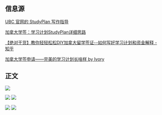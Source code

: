 
## 信息源

[UBC 官网的 StudyPlan 写作指导](https://picture-guan.oss-cn-hangzhou.aliyuncs.com/UBCStudyPlan.pdf) 

[加拿大学签：学习计划StudyPlan详细思路](https://www.xiaohongshu.com/explore/60d07f95000000000102ad48)

[【绝对干货】教你轻轻松松DIY加拿大留学签证--如何写好学习计划和资金解释 - 知乎](https://zhuanlan.zhihu.com/p/143724746)

[加拿大学签申请——完美的学习计划长啥样 by Ivory](https://mp.weixin.qq.com/s/BQVgOZrrXfHoHkqTNoonIg)


## 正文

![](https://picture-guan.oss-cn-hangzhou.aliyuncs.com/20230313144246.png)

![](https://picture-guan.oss-cn-hangzhou.aliyuncs.com/加拿大学签：学习计划StudyPlan详细思路.webp)
![](https://picture-guan.oss-cn-hangzhou.aliyuncs.com/加拿大学签：学习计划StudyPlan详细思路2.webp)

![](https://picture-guan.oss-cn-hangzhou.aliyuncs.com/加拿大学签：学习计划StudyPlan详细思路3.webp)
![](https://picture-guan.oss-cn-hangzhou.aliyuncs.com/加拿大学签：学习计划StudyPlan详细思路4.webp)
